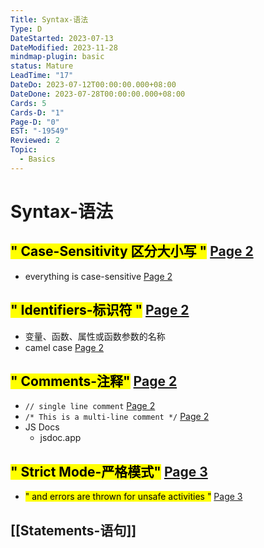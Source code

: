 ```yaml
---
Title: Syntax-语法
Type: D
DateStarted: 2023-07-13
DateModified: 2023-11-28
mindmap-plugin: basic
status: Mature
LeadTime: "17"
DateDo: 2023-07-12T00:00:00.000+08:00
DateDone: 2023-07-28T00:00:00.000+08:00
Cards: 5
Cards-D: "1"
Page-D: "0"
EST: "-19549"
Reviewed: 2
Topic:
  - Basics
---
```


# Syntax-语法

## <mark class="hltr-gray ">" Case-Sensitivity 区分大小写 "</mark> [Page 2 ](zotero://open-pdf/library/items/2BS329KQ?page=2&annotation=7MWFLTBP)

- <mark class="hltr-yellow "> </mark> everything is case-sensitive [Page 2 ](zotero://open-pdf/library/items/2BS329KQ?page=2&annotation=7Q9AFZVB)

## <mark class="hltr-gray ">" Identifiers-标识符 "</mark> [Page 2 ](zotero://open-pdf/library/items/2BS329KQ?page=2&annotation=Q6DIEH9V)

- 变量、函数、属性或函数参数的名称
- <mark class="hltr-orange "> </mark> camel case [Page 2 ](zotero://open-pdf/library/items/2BS329KQ?page=2&annotation=D9GBPIWI)

## <mark class="hltr-gray ">" Comments-注释"</mark> [Page 2 ](zotero://open-pdf/library/items/2BS329KQ?page=2&annotation=LZYR3IQ9)

- <mark class="hltr-yellow "> </mark> `// single line comment` [Page 2 ](zotero://open-pdf/library/items/2BS329KQ?page=2&annotation=VLQFBU6T)
- <mark class="hltr-yellow "> </mark> `/* This is a multi-line comment */` [Page 2 ](zotero://open-pdf/library/items/2BS329KQ?page=2&annotation=Y94FM7YQ)
- JS Docs
  - jsdoc.app

## <mark class="hltr-gray ">" Strict Mode-严格模式"</mark> [Page 3 ](zotero://open-pdf/library/items/2BS329KQ?page=3&annotation=G8IR55J2)

- <mark class="hltr-yellow ">" and errors are thrown for unsafe activities "</mark> [Page 3 ](zotero://open-pdf/library/items/2BS329KQ?page=3&annotation=HI2QM4EM)

## [[Statements-语句]]
